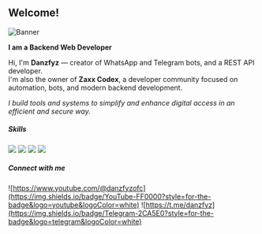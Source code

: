 ## Welcome!

![Banner](https://files.catbox.moe/tpybj3.jpg)

**I am a Backend Web Developer**

Hi, I'm **Danzfyz** — creator of WhatsApp and Telegram bots, and a REST API developer.  
I'm also the owner of **Zaxx Codex**, a developer community focused on automation, bots, and modern backend development.

_I build tools and systems to simplify and enhance digital access in an efficient and secure way._

##### Skills

<img src="https://img.shields.io/badge/JavaScript-323330?style=for-the-badge&logo=javascript&logoColor=F7DF1E" />
<img src="https://img.shields.io/badge/json-5E5C5C?style=for-the-badge&logo=json&logoColor=white" />
<img src="https://img.shields.io/badge/TypeScript-007ACC?style=for-the-badge&logo=typescript&logoColor=white" />
<img src="https://img.shields.io/badge/MongoDB-4EA94B?style=for-the-badge&logo=mongodb&logoColor=white" />

##### Connect with me

![https://www.youtube.com/@danzfyzofc](https://img.shields.io/badge/YouTube-FF0000?style=for-the-badge&logo=youtube&logoColor=white)
![https://t.me/danzfyz](https://img.shields.io/badge/Telegram-2CA5E0?style=for-the-badge&logo=telegram&logoColor=white)
